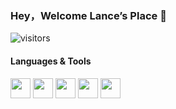 ### Hey，Welcome Lance’s Place 👋

![visitors](https://visitor-badge.glitch.me/badge?page_id=page.id&left_color=green&right_color=red)

<!--
**Liklei/Liklei** is a ✨ _special_ ✨ repository because its `README.md` (this file) appears on your GitHub profile.

Here are some ideas to get you started:

- 🔭 I’m currently working on ...
- 🌱 I’m currently learning ...
- 👯 I’m looking to collaborate on ...
- 🤔 I’m looking for help with ...
- 💬 Ask me about ...
- 📫 How to reach me: ...
- 😄 Pronouns: ...
- ⚡ Fun fact: ...
-->

#### Languages & Tools
<img height="32" width="32" style="color: #339933" src="https://cdn.jsdelivr.net/npm/simple-icons@v6/icons/nodedotjs.svg" />
<img height="32" width="32" style="color: #339933" src="https://cdn.jsdelivr.net/npm/simple-icons@v6/icons/electron.svg" />
<img height="32" width="32" style="color: #339933" src="https://cdn.jsdelivr.net/npm/simple-icons@v6/icons/electron.svg" />
<img height="32" width="32" style="color: #339933" src="https://cdn.jsdelivr.net/npm/simple-icons@v6/icons/flutter.svg" />
<img height="32" width="32" style="color: #339933" src="https://cdn.jsdelivr.net/npm/simple-icons@v6/icons/typescript.svg" />


